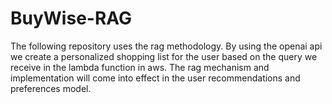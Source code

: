 # BuyWise-RAG
The following repository uses the rag methodology. By using the openai api we create a personalized shopping list for the user based on the query we receive in the lambda function in aws. The rag mechanism and implementation will come into effect in the user recommendations and preferences model.
